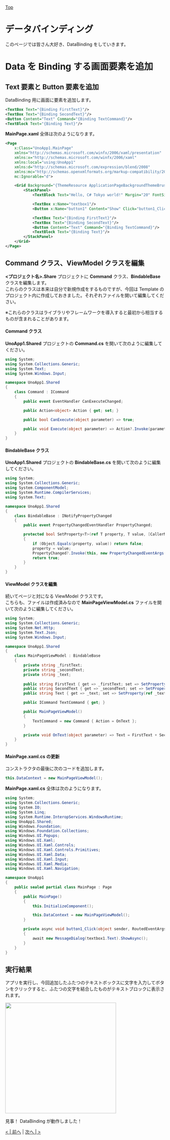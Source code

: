 [Top](./top.md)  

# データバインディング

このページでは皆さん大好き、DataBinding をしていきます。

# Data を Binding する画面要素を追加

## Text 要素と Button 要素を追加

DataBinding 用に画面に要素を追加します。

```xml
<TextBox Text="{Binding FirstText}"/>
<TextBox Text="{Binding SecondText}"/>
<Button Content="Text" Command="{Binding TextCommand}"/>
<TextBlock Text="{Binding Text}"/>
```

**MainPage.xaml** 全体は次のようになります。

```xml
<Page
    x:Class="UnoApp1.MainPage"
    xmlns="http://schemas.microsoft.com/winfx/2006/xaml/presentation"
    xmlns:x="http://schemas.microsoft.com/winfx/2006/xaml"
    xmlns:local="using:UnoApp1"
    xmlns:d="http://schemas.microsoft.com/expression/blend/2008"
    xmlns:mc="http://schemas.openxmlformats.org/markup-compatibility/2006"
    mc:Ignorable="d">

    <Grid Background="{ThemeResource ApplicationPageBackgroundThemeBrush}" Padding="10">
        <StackPanel>
            <TextBlock Text="Hello, C# Tokyo world!" Margin="20" FontSize="30" />

            <TextBox x:Name="textbox1"/>
            <Button x:Name="button1" Content="Show" Click="button1_Click"/>

            <TextBox Text="{Binding FirstText}"/>
            <TextBox Text="{Binding SecondText}"/>
            <Button Content="Text" Command="{Binding TextCommand}"/>
            <TextBlock Text="{Binding Text}"/>
        </StackPanel>
    </Grid>
</Page>
```

## Command クラス、ViewModel クラスを編集

**<プロジェクト名>.Share** プロジェクトに **Command** クラス、**BindableBase** クラスを編集します。  
これらのクラスは本来は自分で新規作成をするものですが、今回は Template のプロジェクト内に作成しておきました。それぞれファイルを開いて編集してください。  

※これらのクラスはライブラリやフレームワークを導入すると最初から相当するものが含まれることがあります。

#### Command クラス
**UnoApp1.Shared** プロジェクトの **Command.cs** を開いて次のように編集してください。

```cs
using System;
using System.Collections.Generic;
using System.Text;
using System.Windows.Input;

namespace UnoApp1.Shared
{
    class Command : ICommand
    {
        public event EventHandler CanExecuteChanged;

        public Action<object> Action { get; set; }

        public bool CanExecute(object parameter) => true;

        public void Execute(object parameter) => Action?.Invoke(parameter);
    }
}
```
#### BindableBase クラス
**UnoApp1.Shared** プロジェクトの **BindableBase.cs** を開いて次のように編集してください。

```cs
using System;
using System.Collections.Generic;
using System.ComponentModel;
using System.Runtime.CompilerServices;
using System.Text;

namespace UnoApp1.Shared
{
    class BindableBase : INotifyPropertyChanged
    {
        public event PropertyChangedEventHandler PropertyChanged;

        protected bool SetProperty<T>(ref T property, T value, [CallerMemberName] string propertyName = null)
        {
            if (Object.Equals(property, value)) return false;
            property = value;
            PropertyChanged?.Invoke(this, new PropertyChangedEventArgs(propertyName));
            return true;
        }
    }
}
```

#### ViewModel クラスを編集
続いてページと対になる ViewModel クラスです。  
こちらも、ファイルは作成済みなので **MainPageViewModel.cs** ファイルを開いて次のように編集してください。

```cs
using System;
using System.Collections.Generic;
using System.Net.Http;
using System.Text.Json;
using System.Windows.Input;

namespace UnoApp1.Shared
{
    class MainPageViewModel : BindableBase
    {
        private string _firstText;
        private string _secondText;
        private string _text;
     
        public string FirstText { get => _firstText; set => SetProperty(ref _firstText, value); }
        public string SecondText { get => _secondText; set => SetProperty(ref _secondText, value); }
        public string Text { get => _text; set => SetProperty(ref _text, value); }

        public ICommand TextCommand { get; }

        public MainPageViewModel()
        {
            TextCommand = new Command { Action = OnText };
        }

        private void OnText(object parameter) => Text = FirstText + SecondText;
    }
}
```

#### MainPage.xaml.cs の更新

コンストラクタの最後に次のコードを追加します。

```cs
this.DataContext = new MainPageViewModel();
```

**MainPage.xaml.cs** 全体は次のようになります。

```cs
using System;
using System.Collections.Generic;
using System.IO;
using System.Linq;
using System.Runtime.InteropServices.WindowsRuntime;
using UnoApp1.Shared;
using Windows.Foundation;
using Windows.Foundation.Collections;
using Windows.UI.Popups;
using Windows.UI.Xaml;
using Windows.UI.Xaml.Controls;
using Windows.UI.Xaml.Controls.Primitives;
using Windows.UI.Xaml.Data;
using Windows.UI.Xaml.Input;
using Windows.UI.Xaml.Media;
using Windows.UI.Xaml.Navigation;

namespace UnoApp1
{
    public sealed partial class MainPage : Page
    {
        public MainPage()
        {
            this.InitializeComponent();

            this.DataContext = new MainPageViewModel();
        }

        private async void button1_Click(object sender, RoutedEventArgs e)
        {
            await new MessageDialog(textbox1.Text).ShowAsync();
        }
    }
}
```

## 実行結果

アプリを実行し、今回追加したふたつのテキストボックスに文字を入力してボタンをクリックすると、ふたつの文字を結合したものがテキストブロックに表示されます。

<img src="image0401.jpg" width="350"/>

見事！ DataBinding が動作しました！

[< | 前へ](./textbook3.md) | [次へ | >](./textbook5.md)
